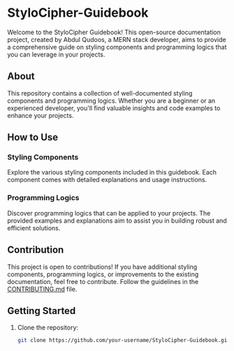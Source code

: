 # StyloCipher-Guidebook


Welcome to the StyloCipher Guidebook! This open-source documentation project, created by Abdul Qudoos, a MERN stack developer, aims to provide a comprehensive guide on styling components and programming logics that you can leverage in your projects.

## About

This repository contains a collection of well-documented styling components and programming logics. Whether you are a beginner or an experienced developer, you'll find valuable insights and code examples to enhance your projects.

## How to Use

### Styling Components

Explore the various styling components included in this guidebook. Each component comes with detailed explanations and usage instructions.

### Programming Logics

Discover programming logics that can be applied to your projects. The provided examples and explanations aim to assist you in building robust and efficient solutions.

## Contribution

This project is open to contributions! If you have additional styling components, programming logics, or improvements to the existing documentation, feel free to contribute. Follow the guidelines in the [CONTRIBUTING.md](CONTRIBUTING.md) file.

## Getting Started

1. Clone the repository:
   ```bash
   git clone https://github.com/your-username/StyloCipher-Guidebook.git

